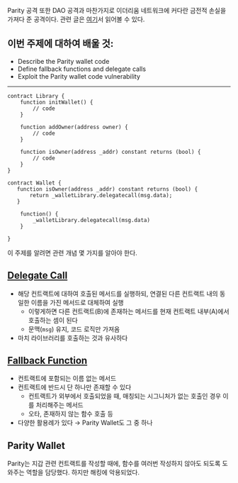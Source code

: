 Parity 공격 또한 DAO 공격과 마찬가지로 이더리움 네트워크에 커다란 금전적 손실을 가져다 준 공격이다. 관련 글은 [여기](https://www.coindesk.com/30-million-ether-reported-stolen-parity-wallet-breach)서 읽어볼 수 있다.

## 이번 주제에 대하여 배울 것:

- Describe the Parity wallet code
- Define fallback functions and delegate calls
- Exploit the Parity wallet code vulnerability

---

```solidity
contract Library {
    function initWallet() {
        // code
    }

    function addOwner(address owner) {
        // code
    }

    function isOwner(address _addr) constant returns (bool) {
        // code
    }
}

contract Wallet {
   function isOwner(address _addr) constant returns (bool) {
       return _walletLibrary.delegatecall(msg.data);
   }

    function() {
        _walletLibrary.delegatecall(msg.data)
    }

}
```

이 주제를 알려면 관련 개념 몇 가지를 알아야 한다.

## [Delegate Call](https://solidity.readthedocs.io/en/v0.4.24/introduction-to-smart-contracts.html#delegatecall-callcode-and-libraries)

- 해당 컨트랙트에 대하여 호출된 메서드를 실행하되, 연결된 다른 컨트랙트 내의 동일한 이름을 가진 메서드로 대체하여 실행
  - 이렇게하면 다른 컨트랙트(B)에 존재하는 메서드를 현재 컨트랙트 내부(A)에서 호출하는 셈이 된다
  - 문맥(`msg`) 유지, 코드 로직만 가져옴
- 마치 라이브러리를 호출하는 것과 유사하다

## [Fallback Function](https://solidity.readthedocs.io/en/v0.4.24/contracts.html#fallback-function)

- 컨트랙트에 포함되는 이름 없는 메서드
- 컨트랙트에 반드시 단 하나만 존재할 수 있다
  - 컨트랙트가 외부에서 호출되었을 때, 매칭되는 시그니처가 없는 호출인 경우 이를 처리해주는 메서드
  - 오타, 존재하지 않는 함수 호출 등
- 다양한 활용례가 있다 → Parity Wallet도 그 중 하나

## Parity Wallet

Parity는 지갑 관련 컨트랙트를 작성할 때에, 함수를 여러번 작성하지 않아도 되도록 도와주는 역할을 담당했다. 하지만 해킹에 악용되었다.
